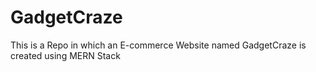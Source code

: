 # GadgetCraze
This is a Repo in which an E-commerce Website named GadgetCraze is created using MERN Stack

